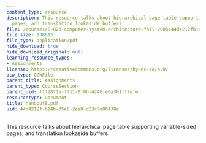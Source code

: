```yaml
---
content_type: resource
description: This resource talks about hierarchical page table supporting variable-sized
  pages, and translation lookaside buffers.
file: /courses/6-823-computer-system-architecture-fall-2005/44d4212fb14b35e62ee8d23c7a06438e_handout8.pdf
file_size: 138613
file_type: application/pdf
hide_download: true
hide_download_original: null
learning_resource_types:
- Assignments
license: https://creativecommons.org/licenses/by-nc-sa/4.0/
ocw_type: OCWFile
parent_title: Assignments
parent_type: CourseSection
parent_uid: f172871a-7711-8f0b-4240-e0a301ff7efe
resourcetype: Document
title: handout8.pdf
uid: 44d4212f-b14b-35e6-2ee8-d23c7a06438e
---
```

This resource talks about hierarchical page table supporting variable-sized pages, and translation lookaside buffers.
